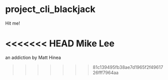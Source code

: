 # project_cli_blackjack
Hit me!

<<<<<<< HEAD
Mike Lee
=======
an addiction by Matt Hinea
>>>>>>> 81c139495fb38ae7d1965f2f4961726fff7964aa
